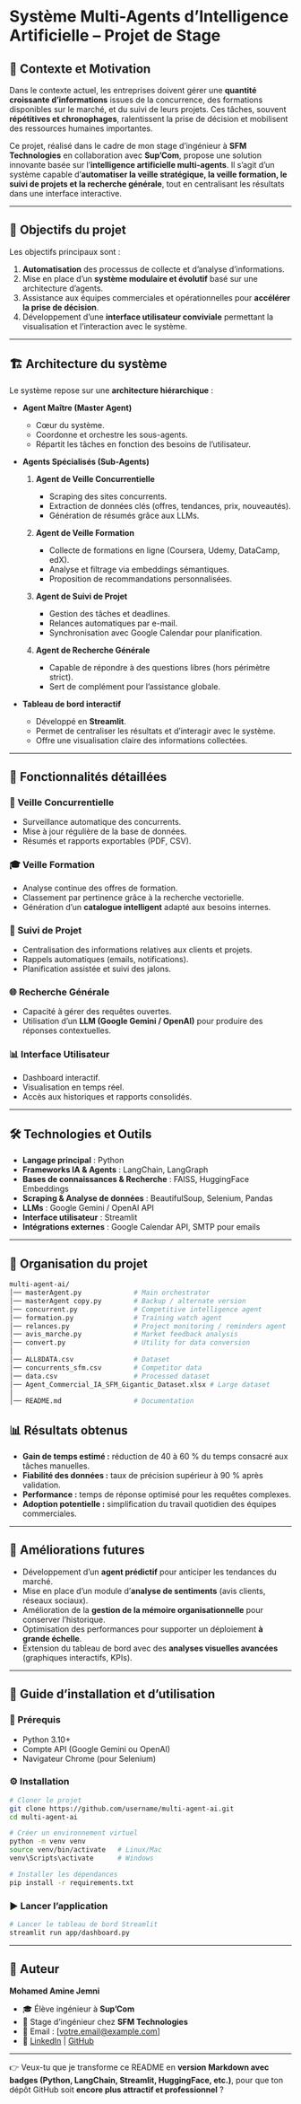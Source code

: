 

#  Système Multi-Agents d’Intelligence Artificielle – Projet de Stage

## 📌 Contexte et Motivation

Dans le contexte actuel, les entreprises doivent gérer une **quantité croissante d’informations** issues de la concurrence, des formations disponibles sur le marché, et du suivi de leurs projets.
Ces tâches, souvent **répétitives et chronophages**, ralentissent la prise de décision et mobilisent des ressources humaines importantes.

Ce projet, réalisé dans le cadre de mon stage d’ingénieur à **SFM Technologies** en collaboration avec **Sup’Com**, propose une solution innovante basée sur l’**intelligence artificielle multi-agents**.
Il s’agit d’un système capable d’**automatiser la veille stratégique, la veille formation, le suivi de projets et la recherche générale**, tout en centralisant les résultats dans une interface interactive.

---

## 🎯 Objectifs du projet

Les objectifs principaux sont :

1. **Automatisation** des processus de collecte et d’analyse d’informations.
2. Mise en place d’un **système modulaire et évolutif** basé sur une architecture d’agents.
3. Assistance aux équipes commerciales et opérationnelles pour **accélérer la prise de décision**.
4. Développement d’une **interface utilisateur conviviale** permettant la visualisation et l’interaction avec le système.

---

## 🏗️ Architecture du système

Le système repose sur une **architecture hiérarchique** :

* **Agent Maître (Master Agent)**

  * Cœur du système.
  * Coordonne et orchestre les sous-agents.
  * Répartit les tâches en fonction des besoins de l’utilisateur.

* **Agents Spécialisés (Sub-Agents)**

  1. **Agent de Veille Concurrentielle**

     * Scraping des sites concurrents.
     * Extraction de données clés (offres, tendances, prix, nouveautés).
     * Génération de résumés grâce aux LLMs.
  2. **Agent de Veille Formation**

     * Collecte de formations en ligne (Coursera, Udemy, DataCamp, edX).
     * Analyse et filtrage via embeddings sémantiques.
     * Proposition de recommandations personnalisées.
  3. **Agent de Suivi de Projet**

     * Gestion des tâches et deadlines.
     * Relances automatiques par e-mail.
     * Synchronisation avec Google Calendar pour planification.
  4. **Agent de Recherche Générale**

     * Capable de répondre à des questions libres (hors périmètre strict).
     * Sert de complément pour l’assistance globale.

* **Tableau de bord interactif**

  * Développé en **Streamlit**.
  * Permet de centraliser les résultats et d’interagir avec le système.
  * Offre une visualisation claire des informations collectées.

---

## 🚀 Fonctionnalités détaillées

### 🔎 Veille Concurrentielle

* Surveillance automatique des concurrents.
* Mise à jour régulière de la base de données.
* Résumés et rapports exportables (PDF, CSV).

### 🎓 Veille Formation

* Analyse continue des offres de formation.
* Classement par pertinence grâce à la recherche vectorielle.
* Génération d’un **catalogue intelligent** adapté aux besoins internes.

### 📂 Suivi de Projet

* Centralisation des informations relatives aux clients et projets.
* Rappels automatiques (emails, notifications).
* Planification assistée et suivi des jalons.

### 🌐 Recherche Générale

* Capacité à gérer des requêtes ouvertes.
* Utilisation d’un **LLM (Google Gemini / OpenAI)** pour produire des réponses contextuelles.

### 📊 Interface Utilisateur

* Dashboard interactif.
* Visualisation en temps réel.
* Accès aux historiques et rapports consolidés.

---

## 🛠️ Technologies et Outils

* **Langage principal** : Python
* **Frameworks IA & Agents** : LangChain, LangGraph
* **Bases de connaissances & Recherche** : FAISS, HuggingFace Embeddings
* **Scraping & Analyse de données** : BeautifulSoup, Selenium, Pandas
* **LLMs** : Google Gemini / OpenAI API
* **Interface utilisateur** : Streamlit
* **Intégrations externes** : Google Calendar API, SMTP pour emails

---

## 📂 Organisation du projet

```bash
multi-agent-ai/
│── masterAgent.py             # Main orchestrator
│── masterAgent copy.py        # Backup / alternate version
│── concurrent.py              # Competitive intelligence agent
│── formation.py               # Training watch agent
│── relances.py                # Project monitoring / reminders agent
│── avis_marche.py             # Market feedback analysis
│── convert.py                 # Utility for data conversion
│
│── ALL8DATA.csv               # Dataset
│── concurrents_sfm.csv        # Competitor data
│── data.csv                   # Processed dataset
│── Agent_Commercial_IA_SFM_Gigantic_Dataset.xlsx # Large dataset
│
│── README.md                  # Documentation

```


## 📊 Résultats obtenus

* **Gain de temps estimé :** réduction de 40 à 60 % du temps consacré aux tâches manuelles.
* **Fiabilité des données :** taux de précision supérieur à 90 % après validation.
* **Performance :** temps de réponse optimisé pour les requêtes complexes.
* **Adoption potentielle :** simplification du travail quotidien des équipes commerciales.

---

## 🔮 Améliorations futures

* Développement d’un **agent prédictif** pour anticiper les tendances du marché.
* Mise en place d’un module d’**analyse de sentiments** (avis clients, réseaux sociaux).
* Amélioration de la **gestion de la mémoire organisationnelle** pour conserver l’historique.
* Optimisation des performances pour supporter un déploiement **à grande échelle**.
* Extension du tableau de bord avec des **analyses visuelles avancées** (graphiques interactifs, KPIs).

---

## 📖 Guide d’installation et d’utilisation

### 🔧 Prérequis

* Python 3.10+
* Compte API (Google Gemini ou OpenAI)
* Navigateur Chrome (pour Selenium)

### ⚙️ Installation

```bash
# Cloner le projet
git clone https://github.com/username/multi-agent-ai.git
cd multi-agent-ai

# Créer un environnement virtuel
python -m venv venv
source venv/bin/activate   # Linux/Mac
venv\Scripts\activate      # Windows

# Installer les dépendances
pip install -r requirements.txt
```

### ▶️ Lancer l’application

```bash
# Lancer le tableau de bord Streamlit
streamlit run app/dashboard.py
```

---

## 👤 Auteur

**Mohamed Amine Jemni**

* 🎓 Élève ingénieur à **Sup’Com**
* 💼 Stage d’ingénieur chez **SFM Technologies**
* 📧 Email : [[votre.email@example.com](mailto:votre.email@example.com)]
* 🔗 [LinkedIn](#) | [GitHub](#)

---

👉 Veux-tu que je transforme ce README en **version Markdown avec badges (Python, LangChain, Streamlit, HuggingFace, etc.)**, pour que ton dépôt GitHub soit **encore plus attractif et professionnel** ?
